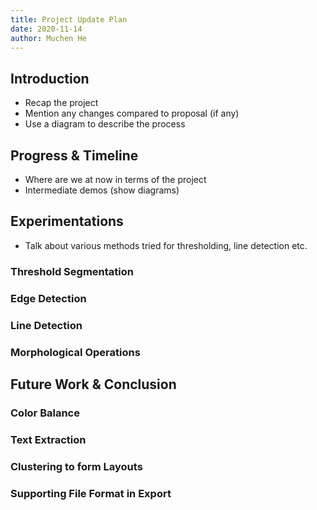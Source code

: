```yaml
---
title: Project Update Plan
date: 2020-11-14
author: Muchen He
---
```


## Introduction

- Recap the project
- Mention any changes compared to proposal (if any)
- Use a diagram to describe the process

## Progress & Timeline

- Where are we at now in terms of the project
- Intermediate demos (show diagrams)

## Experimentations

- Talk about various methods tried for thresholding, line detection etc.

### Threshold Segmentation

### Edge Detection

### Line Detection

### Morphological Operations

## Future Work & Conclusion

### Color Balance

### Text Extraction

### Clustering to form Layouts

### Supporting File Format in Export

